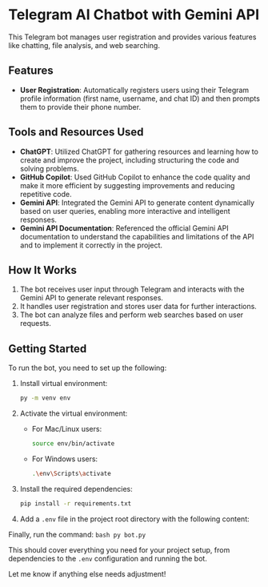 # Telegram AI Chatbot with Gemini API

This Telegram bot manages user registration and provides various features like chatting, file analysis, and web searching.

## Features

- **User Registration**: Automatically registers users using their Telegram profile information (first name, username, and chat ID) and then prompts them to provide their phone number.

## Tools and Resources Used

- **ChatGPT**: Utilized ChatGPT for gathering resources and learning how to create and improve the project, including structuring the code and solving problems.
- **GitHub Copilot**: Used GitHub Copilot to enhance the code quality and make it more efficient by suggesting improvements and reducing repetitive code.
- **Gemini API**: Integrated the Gemini API to generate content dynamically based on user queries, enabling more interactive and intelligent responses.
- **Gemini API Documentation**: Referenced the official Gemini API documentation to understand the capabilities and limitations of the API and to implement it correctly in the project.

## How It Works

1. The bot receives user input through Telegram and interacts with the Gemini API to generate relevant responses.
2. It handles user registration and stores user data for further interactions.
3. The bot can analyze files and perform web searches based on user requests.

## Getting Started

To run the bot, you need to set up the following:

1. Install virtual environment:
    ```bash
    py -m venv env
    ```

2. Activate the virtual environment:
    - For Mac/Linux users:
      ```bash
      source env/bin/activate
      ```
    - For Windows users:
      ```bash
      .\env\Scripts\activate
      ```

3. Install the required dependencies:
   ```bash
   pip install -r requirements.txt
    ```

4. Add a `.env` file in the project root directory with the following content:

Finally, run the command:
    ```bash
    py bot.py
    ```


This should cover everything you need for your project setup, from dependencies to the `.env` configuration and running the bot.

Let me know if anything else needs adjustment!
